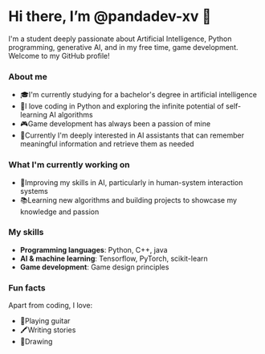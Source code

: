 # Hi there, I’m @pandadev-xv 👋
I'm a student deeply passionate about Artificial Intelligence, Python programming, generative AI, and in my free time, game development. Welcome to my GitHub profile!
### About me
- 🎓I'm currently studying for a bachelor's degree in artificial intelligence
- 🐍I love coding in Python and exploring the infinite potential of self-learning AI algorithms
- 🎮Game development has always been a passion of mine
- 🤖Currently I'm deeply interested in AI assistants that can remember meaningful information and retrieve them as needed

### What I'm currently working on
- 🌿Improving my skills in AI, particularly in human-system interaction systems
- 📚Learning new algorithms and building projects to showcase my knowledge and passion

### My skills
- **Programming languages**: Python, C++, java
- **AI & machine learning**: Tensorflow, PyTorch, scikit-learn
- **Game development**: Game design principles

### Fun facts
Apart from coding, I love:
- 🎸Playing guitar
- 🖍️Writing stories
- 🎨Drawing


<!---
pandadev-xv/pandadev-xv is a ✨ special ✨ repository because its `README.md` (this file) appears on your GitHub profile.
You can click the Preview link to take a look at your changes.
--->
